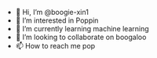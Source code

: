 - 👋 Hi, I’m @boogie-xin1
- 👀 I’m interested in Poppin
- 🌱 I’m currently learning machine learning
- 💞️ I’m looking to collaborate on boogaloo
- 📫 How to reach me pop

<!---
boogie-xin1/boogie-xin1 is a ✨ special ✨ repository because its `README.md` (this file) appears on your GitHub profile.
You can click the Preview link to take a look at your changes.
--->
